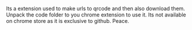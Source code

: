 Its a extension used to make urls to qrcode and then also download them. Unpack the code folder to you chrome extension to use it. Its not available on chrome store as it is exclusive to github. Peace. 